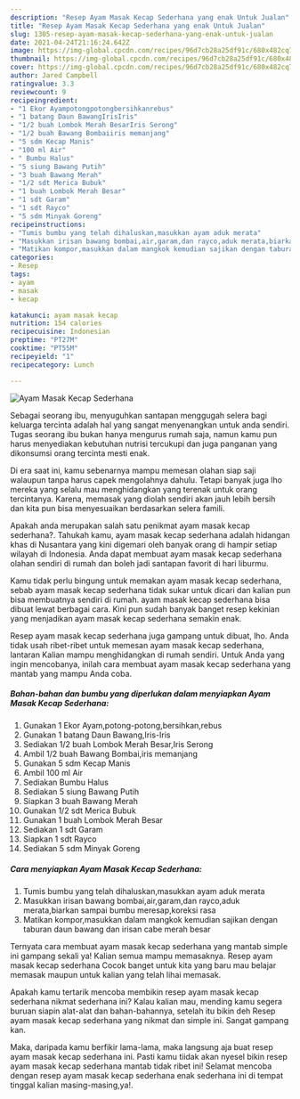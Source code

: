 ```yaml
---
description: "Resep Ayam Masak Kecap Sederhana yang enak Untuk Jualan"
title: "Resep Ayam Masak Kecap Sederhana yang enak Untuk Jualan"
slug: 1305-resep-ayam-masak-kecap-sederhana-yang-enak-untuk-jualan
date: 2021-04-24T21:16:24.642Z
image: https://img-global.cpcdn.com/recipes/96d7cb28a25df91c/680x482cq70/ayam-masak-kecap-sederhana-foto-resep-utama.jpg
thumbnail: https://img-global.cpcdn.com/recipes/96d7cb28a25df91c/680x482cq70/ayam-masak-kecap-sederhana-foto-resep-utama.jpg
cover: https://img-global.cpcdn.com/recipes/96d7cb28a25df91c/680x482cq70/ayam-masak-kecap-sederhana-foto-resep-utama.jpg
author: Jared Campbell
ratingvalue: 3.3
reviewcount: 9
recipeingredient:
- "1 Ekor Ayampotongpotongbersihkanrebus"
- "1 batang Daun BawangIrisIris"
- "1/2 buah Lombok Merah BesarIris Serong"
- "1/2 buah Bawang Bombaiiris memanjang"
- "5 sdm Kecap Manis"
- "100 ml Air"
- " Bumbu Halus"
- "5 siung Bawang Putih"
- "3 buah Bawang Merah"
- "1/2 sdt Merica Bubuk"
- "1 buah Lombok Merah Besar"
- "1 sdt Garam"
- "1 sdt Rayco"
- "5 sdm Minyak Goreng"
recipeinstructions:
- "Tumis bumbu yang telah dihaluskan,masukkan ayam aduk merata"
- "Masukkan irisan bawang bombai,air,garam,dan rayco,aduk merata,biarkan sampai bumbu meresap,koreksi rasa"
- "Matikan kompor,masukkan dalam mangkok kemudian sajikan dengan taburan daun bawang dan irisan cabe merah besar"
categories:
- Resep
tags:
- ayam
- masak
- kecap

katakunci: ayam masak kecap 
nutrition: 154 calories
recipecuisine: Indonesian
preptime: "PT27M"
cooktime: "PT55M"
recipeyield: "1"
recipecategory: Lunch

---
```



![Ayam Masak Kecap Sederhana](https://img-global.cpcdn.com/recipes/96d7cb28a25df91c/680x482cq70/ayam-masak-kecap-sederhana-foto-resep-utama.jpg)

Sebagai seorang ibu, menyuguhkan santapan menggugah selera bagi keluarga tercinta adalah hal yang sangat menyenangkan untuk anda sendiri. Tugas seorang ibu bukan hanya mengurus rumah saja, namun kamu pun harus menyediakan kebutuhan nutrisi tercukupi dan juga panganan yang dikonsumsi orang tercinta mesti enak.

Di era  saat ini, kamu sebenarnya mampu memesan olahan siap saji walaupun tanpa harus capek mengolahnya dahulu. Tetapi banyak juga lho mereka yang selalu mau menghidangkan yang terenak untuk orang tercintanya. Karena, memasak yang diolah sendiri akan jauh lebih bersih dan kita pun bisa menyesuaikan berdasarkan selera famili. 



Apakah anda merupakan salah satu penikmat ayam masak kecap sederhana?. Tahukah kamu, ayam masak kecap sederhana adalah hidangan khas di Nusantara yang kini digemari oleh banyak orang di hampir setiap wilayah di Indonesia. Anda dapat membuat ayam masak kecap sederhana olahan sendiri di rumah dan boleh jadi santapan favorit di hari liburmu.

Kamu tidak perlu bingung untuk memakan ayam masak kecap sederhana, sebab ayam masak kecap sederhana tidak sukar untuk dicari dan kalian pun bisa membuatnya sendiri di rumah. ayam masak kecap sederhana bisa dibuat lewat berbagai cara. Kini pun sudah banyak banget resep kekinian yang menjadikan ayam masak kecap sederhana semakin enak.

Resep ayam masak kecap sederhana juga gampang untuk dibuat, lho. Anda tidak usah ribet-ribet untuk memesan ayam masak kecap sederhana, lantaran Kalian mampu menghidangkan di rumah sendiri. Untuk Anda yang ingin mencobanya, inilah cara membuat ayam masak kecap sederhana yang mantab yang mampu Anda coba.

<!--inarticleads1-->

##### Bahan-bahan dan bumbu yang diperlukan dalam menyiapkan Ayam Masak Kecap Sederhana:

1. Gunakan 1 Ekor Ayam,potong-potong,bersihkan,rebus
1. Gunakan 1 batang Daun Bawang,Iris-Iris
1. Sediakan 1/2 buah Lombok Merah Besar,Iris Serong
1. Ambil 1/2 buah Bawang Bombai,iris memanjang
1. Gunakan 5 sdm Kecap Manis
1. Ambil 100 ml Air
1. Sediakan  Bumbu Halus
1. Sediakan 5 siung Bawang Putih
1. Siapkan 3 buah Bawang Merah
1. Gunakan 1/2 sdt Merica Bubuk
1. Gunakan 1 buah Lombok Merah Besar
1. Sediakan 1 sdt Garam
1. Siapkan 1 sdt Rayco
1. Sediakan 5 sdm Minyak Goreng




<!--inarticleads2-->

##### Cara menyiapkan Ayam Masak Kecap Sederhana:

1. Tumis bumbu yang telah dihaluskan,masukkan ayam aduk merata
1. Masukkan irisan bawang bombai,air,garam,dan rayco,aduk merata,biarkan sampai bumbu meresap,koreksi rasa
1. Matikan kompor,masukkan dalam mangkok kemudian sajikan dengan taburan daun bawang dan irisan cabe merah besar




Ternyata cara membuat ayam masak kecap sederhana yang mantab simple ini gampang sekali ya! Kalian semua mampu memasaknya. Resep ayam masak kecap sederhana Cocok banget untuk kita yang baru mau belajar memasak maupun untuk kalian yang telah lihai memasak.

Apakah kamu tertarik mencoba membikin resep ayam masak kecap sederhana nikmat sederhana ini? Kalau kalian mau, mending kamu segera buruan siapin alat-alat dan bahan-bahannya, setelah itu bikin deh Resep ayam masak kecap sederhana yang nikmat dan simple ini. Sangat gampang kan. 

Maka, daripada kamu berfikir lama-lama, maka langsung aja buat resep ayam masak kecap sederhana ini. Pasti kamu tiidak akan nyesel bikin resep ayam masak kecap sederhana mantab tidak ribet ini! Selamat mencoba dengan resep ayam masak kecap sederhana enak sederhana ini di tempat tinggal kalian masing-masing,ya!.

